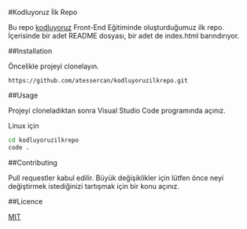#Kodluyoruz İlk Repo

Bu repo [kodluyoruz](kodluyoruz.org) Front-End Eğitiminde oluşturduğumuz ilk repo. İçerisinde bir adet README dosyası, bir adet de index.html barındırıyor.

##Installation

Öncelikle projeyi clonelayın.
```git
https://github.com/atessercan/kodluyoruzilkrepo.git
```

##Usage

Projeyi cloneladıktan sonra Visual Studio Code programında açınız.

Linux için

```Bash
cd kodluyoruzilkrepo
code .
```

##Contributing

Pull requestler kabul edilir. Büyük değişiklikler için lütfen önce neyi değiştirmek istediğinizi tartışmak için bir konu açınız.

##Licence

[MIT](https://choosealicense.com/licenses/mit/)